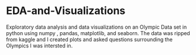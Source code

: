 # EDA-and-Visualizations
Exploratory data analysis and data visualizations on an Olympic Data set in python using numpy , pandas, matplotlib, and seaborn.
The data was ripped from kaggle and I created plots and asked questions surrounding the Olympics I was intersted in.
